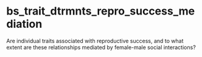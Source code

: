 # bs_trait_dtrmnts_repro_success_mediation
Are individual traits associated with reproductive success, and to what extent are these relationships mediated by female-male social interactions?
